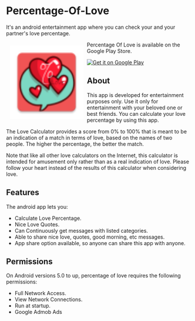 # Percentage-Of-Love
It's an android entertainment app where you can check your and your partner's love percentage.

<img src="/app/src/main/res/mipmap-hdpi/ic_launcher.png" align="left" width="200" hspace="10" vspace="10">

Percentage Of Love is available on the Google Play Store.

<p align="left">
<a href="https://play.google.com/store/apps/details?id=com.rusho.percentageoflove">
<img alt="Get it on Google Play" height="80" src="https://play.google.com/intl/en_us/badges/images/generic/en_badge_web_generic.png" />
</a>
</p>

## About
This app is developed for entertainment purposes only. Use it only for entertainment with your beloved one or best friends. You can calculate your love percentage by using this app.

The Love Calculator provides a score from 0% to 100% that is meant to be an indication of a match in terms of love, based on the names of two people. The higher the percentage, the better the match. 

Note that like all other love calculators on the Internet, this calculator is intended for amusement only rather than as a real indication of love. Please follow your heart instead of the results of this calculator when considering love.

## Features
The android app lets you:
- Calculate Love Percentage.
- Nice Love Quotes.
- Can Continuously get messages with listed categories.
- Able to share nice love, quotes, good morning, etc messages.
- App share option available, so anyone can share this app with anyone.

## Permissions
On Android versions 5.0 to up, percentage of love requires the following permissions:
- Full Network Access.
- View Network Connections.
- Run at startup.
- Google Admob Ads
